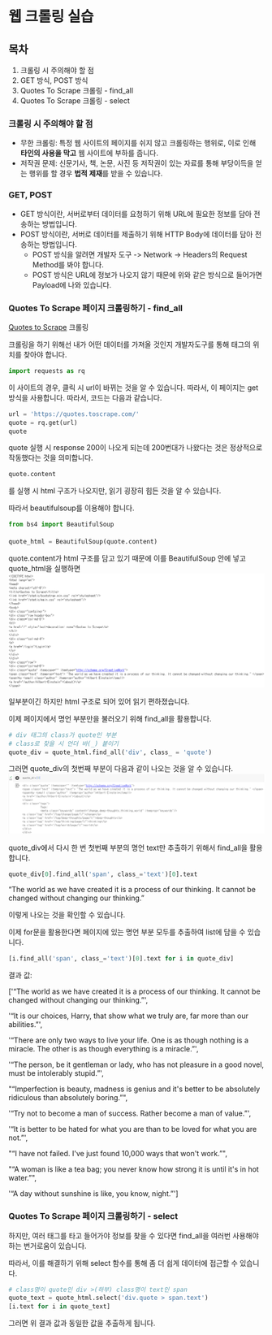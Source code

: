 # 웹 크롤링 실습

## 목차
1. 크롤링 시 주의해야 할 점
2. GET 방식, POST 방식
3. Quotes To Scrape 크롤링 - find_all
4. Quotes To Scrape 크롤링 - select

### 크롤링 시 주의해야 할 점

- 무한 크롤링: 특정 웹 사이트의 페이지를 쉬지 않고 크롤링하는 행위로, 이로 인해 **타인의 사용을 막고** 웹 사이트에 부하를 줍니다.
- 저작권 문제: 신문기사, 책, 논문, 사진 등 저작권이 있는 자료를 통해 부당이득을 얻는 행위를 할 경우 **법적 제재**를 받을 수 있습니다.

### GET, POST
- GET 방식이란, 서버로부터 데이터를 요청하기 위해 URL에 필요한 정보를 담아 전송하는 방법입니다.
- POST 방식이란, 서버로 데이터를 제출하기 위해 HTTP Body에 데이터를 담아 전송하는 방법입니다.
    * POST 방식을 알려면 개발자 도구 -> Network -> Headers의 Request Method를 봐야 합니다.
    * POST 방식은 URL에 정보가 나오지 않기 때문에 위와 같은 방식으로 들어가면 Payload에 나와 있습니다.

###  Quotes To Scrape 페이지 크롤링하기 - find_all

[Quotes to Scrape](https://quotes.toscrape.com/) 크롤링

크롤링을 하기 위해선 내가 어떤 데이터를 가져올 것인지 개발자도구를 통해 태그의 위치를 찾아야 합니다.

```py
import requests as rq
```
이 사이트의 경우, 클릭 시 url이 바뀌는 것을 알 수 있습니다. 따라서, 이 페이지는 get 방식을 사용합니다.
따라서, 코드는 다음과 같습니다.
```py
url = 'https://quotes.toscrape.com/'
quote = rq.get(url)
quote
```
quote 실행 시 response 200이 나오게 되는데 200번대가 나왔다는 것은 정상적으로 작동했다는 것을 의미합니다.

```py
quote.content
```
를 실행 시 html 구조가 나오지만, 읽기 굉장히 힘든 것을 알 수 있습니다.

따라서 beautifulsoup를 이용해야 합니다.

```py
from bs4 import BeautifulSoup

quote_html = BeautifulSoup(quote.content)
```
quote.content가 html 구조를 담고 있기 때문에 이를 BeautifulSoup 안에 넣고 quote_html을 실행하면
![html](img/html-beautifulsoup.png)

일부분이긴 하지만 html 구조로 되어 있어 읽기 편하졌습니다. 

이제 페이지에서 명언 부분만을 불러오기 위해 find_all을 활용합니다.

```py
# div 태그의 class가 quote인 부분
# class로 찾을 시 언더 바(_) 붙이기
quote_div = quote_html.find_all('div', class_ = 'quote')
```
그러면 quote_div의 첫번째 부분이 다음과 같이 나오는 것을 알 수 있습니다.
![quote_div[0]](img/quote_div[0].png)

quote_div에서 다시 한 번 첫번째 부분의 명언 text만 추출하기 위해서 find_all을 활용합니다.

```py
quote_div[0].find_all('span', class_='text')[0].text
```
“The world as we have created it is a process of our thinking. It cannot be changed without changing our thinking.”

이렇게 나오는 것을 확인할 수 있습니다.

이제 for문을 활용한다면 페이지에 있는 명언 부분 모두를 추출하여 list에 담을 수 있습니다.

```py
[i.find_all('span', class_='text')[0].text for i in quote_div]
```
결과 값:

['“The world as we have created it is a process of our thinking. It cannot be changed without changing our thinking.”',

 '“It is our choices, Harry, that show what we truly are, far more than our abilities.”',

 '“There are only two ways to live your life. One is as though nothing is a miracle. The other is as though everything is a miracle.”',

 '“The person, be it gentleman or lady, who has not pleasure in a good novel, must be intolerably stupid.”',

 "“Imperfection is beauty, madness is genius and it's better to be absolutely ridiculous than absolutely boring.”",

 '“Try not to become a man of success. Rather become a man of value.”',

 '“It is better to be hated for what you are than to be loved for what you are not.”',

 "“I have not failed. I've just found 10,000 ways that won't work.”",

 "“A woman is like a tea bag; you never know how strong it is until it's in hot water.”",

 '“A day without sunshine is like, you know, night.”']

### Quotes To Scrape 페이지 크롤링하기 - select

하지만, 여러 태그를 타고 들어가야 정보를 찾을 수 있다면 find_all을 여러번 사용해야 하는 번거로움이 있습니다.

따라서, 이를 해결하기 위해 select 함수를 통해 좀 더 쉽게 데이터에 접근할 수 있습니다.

```py
# class명이 quote인 div >(하부) class명이 text인 span
quote_text = quote_html.select('div.quote > span.text')
[i.text for i in quote_text]
```
그러면 위 결과 값과 동일한 값을 추출하게 됩니다.